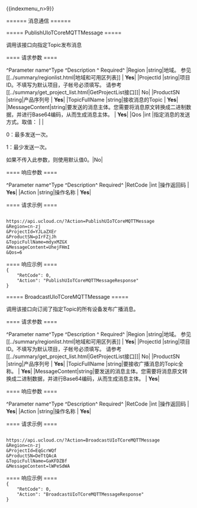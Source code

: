 {{indexmenu_n>9}}

====== 消息通信 ======

===== PublishUIoTCoreMQTTMessage =====

调用该接口向指定Topic发布消息

==== 请求参数 ====

^Parameter name^Type  ^Description                                                                    ^  Required^
|Region        |string|地域。 参见 [[../summary/regionlist.html|地域和可用区列表]]                                 |   **Yes**|
|ProjectId     |string|项目ID。不填写为默认项目，子帐号必须填写。 请参考[[../summary/get_project_list.html|GetProjectList接口]]|        No|
|ProductSN     |string|产品序列号                                                                          |   **Yes**|
|TopicFullName |string|接收消息的Topic                                                                     |   **Yes**|
|MessageContent|string|要发送的消息主体。您需要将消息原文转换成二进制数据，并进行Base64编码，从而生成消息主体。                                |   **Yes**|
|Qos           |int   |指定消息的发送方式。取值：                                                                  |          |

0：最多发送一次。

1：最少发送一次。

如果不传入此参数，则使用默认值0。|No|

==== 响应参数 ====

^Parameter name^Type  ^Description^  Required^
|RetCode       |int   |操作返回码      |   **Yes**|
|Action        |string|操作名称       |   **Yes**|

==== 请求示例 ====

<code>
https://api.ucloud.cn/?Action=PublishUIoTCoreMQTTMessage
&Region=cn-zj
&ProjectId=YJLaZXEr
&ProductSN=pIrFZjJh
&TopicFullName=mdyxMZGX
&MessageContent=UhejFHmI
&Qos=6

</code>
==== 响应示例 ====

<code>
{
    "RetCode": 0,
    "Action": "PublishUIoTCoreMQTTMessageResponse"
}

</code>
===== BroadcastUIoTCoreMQTTMessage =====

调用该接口向订阅了指定Topic的所有设备发布广播消息。

==== 请求参数 ====

^Parameter name^Type  ^Description                                                                    ^  Required^
|Region        |string|地域。 参见 [[../summary/regionlist.html|地域和可用区列表]]                                 |   **Yes**|
|ProjectId     |string|项目ID。不填写为默认项目，子帐号必须填写。 请参考[[../summary/get_project_list.html|GetProjectList接口]]|        No|
|ProductSN     |string|产品序列号                                                                          |   **Yes**|
|TopicFullName |string|要接收广播消息的Topic全称。                                                               |   **Yes**|
|MessageContent|string|要发送的消息主体。您需要将消息原文转换成二进制数据，并进行Base64编码，从而生成消息主体。                                |   **Yes**|

==== 响应参数 ====

^Parameter name^Type  ^Description^  Required^
|RetCode       |int   |操作返回码      |   **Yes**|
|Action        |string|操作名称       |   **Yes**|

==== 请求示例 ====

<code>
https://api.ucloud.cn/?Action=BroadcastUIoTCoreMQTTMessage
&Region=cn-zj
&ProjectId=EqGcrWQf
&ProductSN=DeTtQAcA
&TopicFullName=GaKFDZBf
&MessageContent=lWPeSdWA

</code>
==== 响应示例 ====

<code>
{
    "RetCode": 0,
    "Action": "BroadcastUIoTCoreMQTTMessageResponse"
}

</code>
